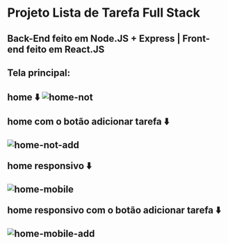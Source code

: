 # Projeto Lista de Tarefa Full Stack

## Back-End feito em Node.JS + Express | Front-end feito em React.JS

<h2>Tela principal:<h2/>
  
home ⬇️
![home-not](https://github.com/devjubis/projetoTeste/assets/110790833/402a9e44-282a-4d84-8cd1-853eba6a91dd)
  
home com o botão adicionar tarefa ⬇️
  
![home-not-add](https://github.com/devjubis/projetoTeste/assets/110790833/a5dcd8e9-8f33-446d-8e8e-60708b13e006)
  
home responsivo ⬇️

![home-mobile](https://github.com/devjubis/projetoTeste/assets/110790833/f20a7bfd-a6a5-4bdb-95d6-35cd70e3e729)
  
home responsivo com o botão adicionar tarefa ⬇️
 
![home-mobile-add](https://github.com/devjubis/projetoTeste/assets/110790833/d3071b73-391c-4770-b0ba-a20df828add8)

  




  
